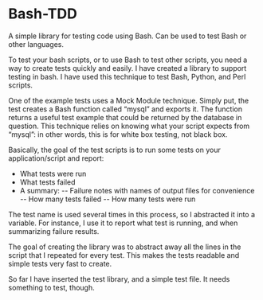 # Bash-TDD
A simple library for testing code using Bash. Can be used to test Bash or other languages.

To test your bash scripts, or to use Bash to test other scripts, you need a way to create tests quickly and easily. I have created a library to support testing in bash. I have used this technique to test Bash, Python, and Perl scripts.

One of the example tests uses a Mock Module technique. Simply put, the test creates a Bash function called “mysql” and exports it. The function returns a useful test example that could be returned by the database in question. This technique relies on knowing what your script expects from “mysql”: in other words, this is for white box testing, not black box.

Basically, the goal of the test scripts is to run some tests on your application/script and report:

- What tests were run
- What tests failed
- A summary:
-- Failure notes with names of output files for convenience
-- How many tests failed
-- How many tests were run 

The test name is used several times in this process, so I abstracted it into a variable. For instance, I use it to report what test is running, and when summarizing failure results.

The goal of creating the library was to abstract away all the lines in the script that I repeated for every test. This makes the tests readable and simple tests very fast to create.

So far I have inserted the test library, and a simple test file.
It needs something to test, though.

